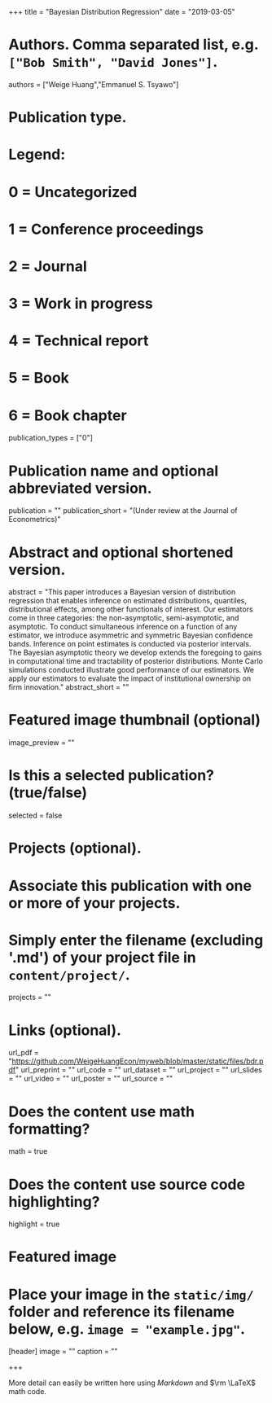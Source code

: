 +++
title = "Bayesian Distribution Regression"
date = "2019-03-05"

# Authors. Comma separated list, e.g. `["Bob Smith", "David Jones"]`.
authors = ["Weige Huang","Emmanuel S. Tsyawo"]

# Publication type.
# Legend:
# 0 = Uncategorized
# 1 = Conference proceedings
# 2 = Journal
# 3 = Work in progress
# 4 = Technical report
# 5 = Book
# 6 = Book chapter
publication_types = ["0"]

# Publication name and optional abbreviated version.
publication = ""
publication_short = "(Under review at the Journal of Econometrics)"

# Abstract and optional shortened version.
abstract = "This paper introduces a Bayesian version of distribution regression that enables inference on estimated distributions, quantiles, distributional effects,  among other functionals of interest. Our estimators come in three categories: the non-asymptotic, semi-asymptotic, and asymptotic. To conduct simultaneous inference on a function of any estimator, we introduce asymmetric and symmetric Bayesian confidence bands. Inference on point estimates is conducted via posterior intervals. The Bayesian asymptotic theory we develop extends the foregoing to gains in computational time and tractability of posterior distributions. Monte Carlo simulations conducted illustrate good performance of our estimators. We apply our estimators to evaluate the impact of institutional ownership on firm innovation."
abstract_short = ""

# Featured image thumbnail (optional)
image_preview = ""

# Is this a selected publication? (true/false)
selected = false

# Projects (optional).
#   Associate this publication with one or more of your projects.
#   Simply enter the filename (excluding '.md') of your project file in `content/project/`.
projects = ""

# Links (optional).
url_pdf = "https://github.com/WeigeHuangEcon/myweb/blob/master/static/files/bdr.pdf"
url_preprint = ""
url_code = ""
url_dataset = ""
url_project = ""
url_slides = ""
url_video = ""
url_poster = ""
url_source = ""

# Does the content use math formatting?
math = true

# Does the content use source code highlighting?
highlight = true

# Featured image
# Place your image in the `static/img/` folder and reference its filename below, e.g. `image = "example.jpg"`.
[header]
image = ""
caption = ""

+++

More detail can easily be written here using *Markdown* and $\rm \LaTeX$ math code.
